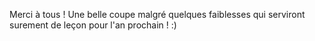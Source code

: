 Merci à tous !
Une belle coupe malgré quelques faiblesses qui serviront surement de leçon pour l'an prochain ! :)
